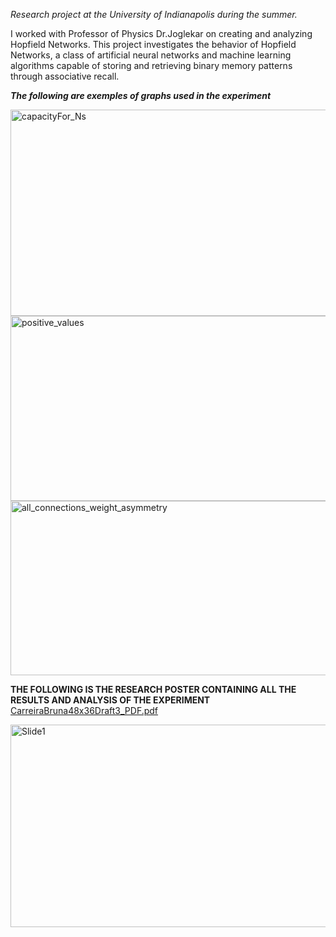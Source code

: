 *Research project at the University of Indianapolis during the summer.*

I worked with Professor of Physics Dr.Joglekar on creating and analyzing Hopfield Networks.
This project investigates the behavior of Hopfield Networks, a class of artificial neural networks and machine learning algorithms capable of storing and retrieving binary memory patterns through associative recall.  

***The following are exemples of graphs used in the experiment***  

<img width="671" height="330" alt="capacityFor_Ns" src="https://github.com/user-attachments/assets/b619b26a-4605-41fd-9aef-16953de582b8" />  

<img width="607" height="296" alt="positive_values" src="https://github.com/user-attachments/assets/6463a83d-53a2-474b-a21d-960845ace9e8" />  

<img width="788" height="279" alt="all_connections_weight_asymmetry" src="https://github.com/user-attachments/assets/c1793f98-ef5a-49ae-804f-f7280162af50" />  

**THE FOLLOWING IS THE RESEARCH POSTER CONTAINING ALL THE RESULTS AND ANALYSIS OF THE EXPERIMENT**
[CarreiraBruna48x36Draft3_PDF.pdf](https://github.com/user-attachments/files/22977533/CarreiraBruna48x36Draft3_PDF.pdf)  

<img width="528" height="324" alt="Slide1" src="https://github.com/user-attachments/assets/12fa1b7c-58a3-4d04-b1cd-9ff9b53a4f38" />
